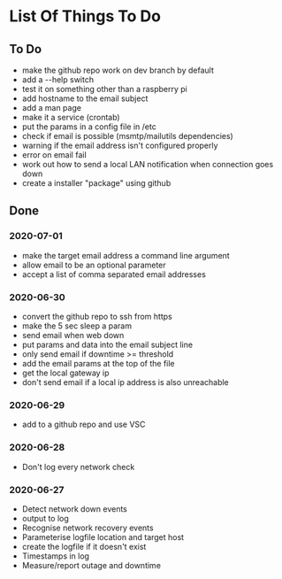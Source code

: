 # List Of Things To Do
## To Do
* make the github repo work on dev branch by default
* add a --help switch
* test it on something other than a raspberry pi
* add hostname to the email subject
* add a man page
* make it a service (crontab)
* put the params in a config file in /etc
* check if email is possible (msmtp/mailutils dependencies)
* warning if the email address isn't configured properly
* error on email fail
* work out how to send a local LAN notification when connection goes down
* create a installer "package" using github

## Done
### 2020-07-01
* make the target email address a command line argument
* allow email to be an optional parameter
* accept a list of comma separated email addresses

### 2020-06-30
* convert the github repo to ssh from https
* make the 5 sec sleep a param
* send email when web down
* put params and data into the email subject line
* only send email if downtime >= threshold
* add the email params at the top of the file
* get the local gateway ip
* don't send email if a local ip address is also unreachable

### 2020-06-29
* add to a github repo and use VSC

### 2020-06-28
* Don't log every network check

### 2020-06-27
* Detect network down events
* output to log
* Recognise network recovery events
* Parameterise logfile location and target host
* create the logfile if it doesn't exist
* Timestamps in log
* Measure/report outage and downtime
